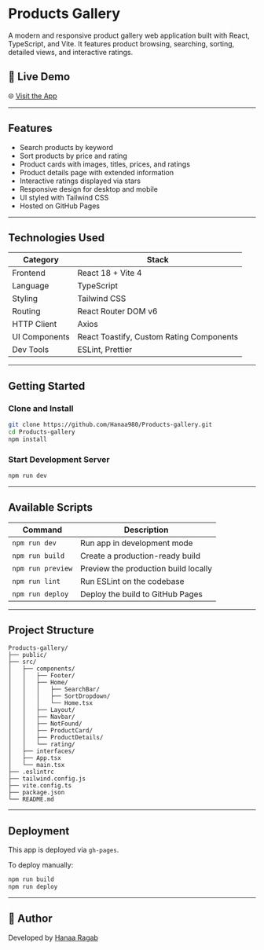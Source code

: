 
# Products Gallery

A modern and responsive product gallery web application built with React, TypeScript, and Vite. It features product browsing, searching, sorting, detailed views, and interactive ratings.

## 🔗 Live Demo

🌐 [Visit the App](https://hanaa980.github.io/Products-gallery/)

---

## Features

- Search products by keyword
- Sort products by price and rating
- Product cards with images, titles, prices, and ratings
- Product details page with extended information
- Interactive ratings displayed via stars
- Responsive design for desktop and mobile
- UI styled with Tailwind CSS
- Hosted on GitHub Pages

---

## Technologies Used

| Category       | Stack                                   |
| -------------- | ----------------------------------------|
| Frontend       | React 18 + Vite 4                       |
| Language       | TypeScript                              |
| Styling        | Tailwind CSS                            |
| Routing        | React Router DOM v6                     |
| HTTP Client    | Axios                                   |
| UI Components  | React Toastify, Custom Rating Components|
| Dev Tools      | ESLint, Prettier                        |

---

## Getting Started

### Clone and Install

```bash
git clone https://github.com/Hanaa980/Products-gallery.git
cd Products-gallery
npm install
````

### Start Development Server

```bash
npm run dev
```

---

## Available Scripts

| Command           | Description                          |
| ----------------- | ------------------------------------ |
| `npm run dev`     | Run app in development mode          |
| `npm run build`   | Create a production-ready build      |
| `npm run preview` | Preview the production build locally |
| `npm run lint`    | Run ESLint on the codebase           |
| `npm run deploy`  | Deploy the build to GitHub Pages     |

---

## Project Structure

```
Products-gallery/
├── public/
├── src/
│   ├── components/
│   │   ├── Footer/
│   │   ├── Home/
│   │   │   ├── SearchBar/
│   │   │   ├── SortDropdown/
│   │   │   └── Home.tsx
│   │   ├── Layout/
│   │   ├── Navbar/
│   │   ├── NotFound/
│   │   ├── ProductCard/
│   │   ├── ProductDetails/
│   │   └── rating/
│   ├── interfaces/
│   ├── App.tsx
│   └── main.tsx
├── .eslintrc
├── tailwind.config.js
├── vite.config.ts
├── package.json
└── README.md
```

---

## Deployment

This app is deployed via `gh-pages`.

To deploy manually:

```bash
npm run build
npm run deploy
```

---

## 👤 Author

Developed by [Hanaa Ragab](https://github.com/Hanaa980)
